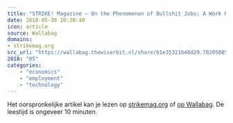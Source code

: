 ```yaml
---
title: "STRIKE! Magazine – On the Phenomenon of Bullshit Jobs: A Work Rant"
date: 2018-05-30 10:30:40
icon: article
source: Wallabag
domains:
- strikemag.org
src_url: "https://wallabag.thewiserbit.nl/share/61e35321b46d29.70205085"
2018: "05"
categories:
    - "economics"
    - "employment"
    - "technology"
---
```

Het oorspronkelijke artikel kan je lezen op [strikemag.org](https://strikemag.org/bullshit-jobs/) of [op Wallabag](https://wallabag.thewiserbit.nl/share/61e35321b46d29.70205085). De leestijd is ongeveer 10 minuten.